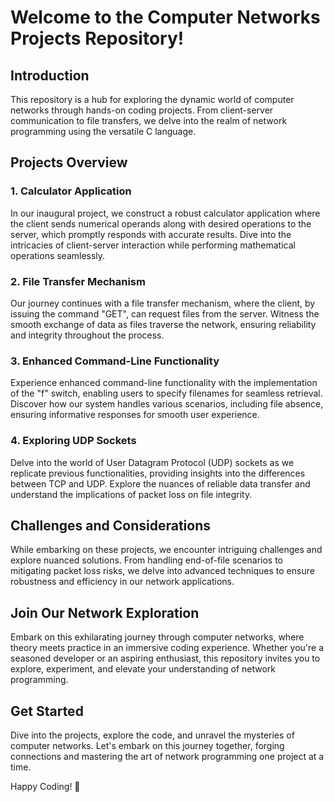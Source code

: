 # Welcome to the Computer Networks Projects Repository!

## Introduction

This repository is a hub for exploring the dynamic world of computer networks through hands-on coding projects. From client-server communication to file transfers, we delve into the realm of network programming using the versatile C language.

## Projects Overview

### 1. Calculator Application
In our inaugural project, we construct a robust calculator application where the client sends numerical operands along with desired operations to the server, which promptly responds with accurate results. Dive into the intricacies of client-server interaction while performing mathematical operations seamlessly.

### 2. File Transfer Mechanism
Our journey continues with a file transfer mechanism, where the client, by issuing the command "GET", can request files from the server. Witness the smooth exchange of data as files traverse the network, ensuring reliability and integrity throughout the process.

### 3. Enhanced Command-Line Functionality
Experience enhanced command-line functionality with the implementation of the "f" switch, enabling users to specify filenames for seamless retrieval. Discover how our system handles various scenarios, including file absence, ensuring informative responses for smooth user experience.

### 4. Exploring UDP Sockets
Delve into the world of User Datagram Protocol (UDP) sockets as we replicate previous functionalities, providing insights into the differences between TCP and UDP. Explore the nuances of reliable data transfer and understand the implications of packet loss on file integrity.

## Challenges and Considerations
While embarking on these projects, we encounter intriguing challenges and explore nuanced solutions. From handling end-of-file scenarios to mitigating packet loss risks, we delve into advanced techniques to ensure robustness and efficiency in our network applications.

## Join Our Network Exploration
Embark on this exhilarating journey through computer networks, where theory meets practice in an immersive coding experience. Whether you're a seasoned developer or an aspiring enthusiast, this repository invites you to explore, experiment, and elevate your understanding of network programming.

## Get Started
Dive into the projects, explore the code, and unravel the mysteries of computer networks. Let's embark on this journey together, forging connections and mastering the art of network programming one project at a time.

Happy Coding! 🚀
